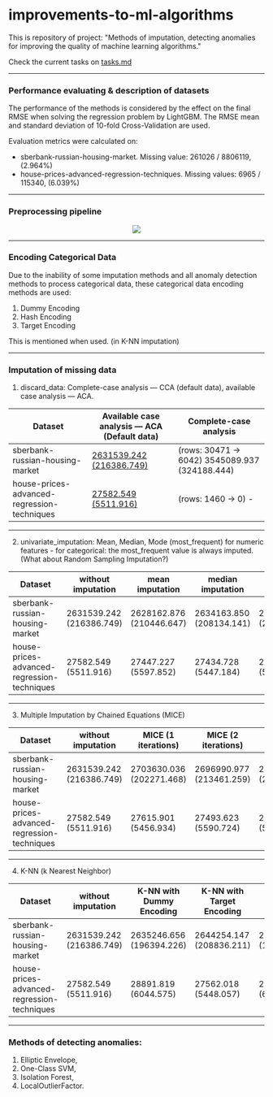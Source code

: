 # improvements-to-ml-algorithms

This is repository of project: "Methods of imputation, detecting anomalies for improving the quality of machine learning algorithms."

Check the current tasks on [tasks.md](https://github.com/georgii-nigm/Improvements-to-ML-algorithms/blob/master/tasks.md)

* * *

### Performance evaluating & description of datasets

The performance of the methods is considered by the effect on the final RMSE when solving the regression problem by LightGBM. The RMSE mean and standard deviation of 10-fold Cross-Validation are used.

Evaluation metrics were calculated on:

- sberbank-russian-housing-market. Missing value: 261026 / 8806119, (2.964%)
- house-prices-advanced-regression-techniques. Missing values: 6965 / 115340, (6.039%)

* * *

### Preprocessing pipeline
<p align="center">
  <img src="https://user-images.githubusercontent.com/48650320/136623212-9575eb61-1244-4398-8510-6e16bbbb06cc.png" />
</p>

* * *

### Encoding Categorical Data
Due to the inability of some imputation methods and all anomaly detection methods to process categorical data, these 
categorical data encoding methods are used:
1. Dummy Encoding
2. Hash Encoding
3. Target Encoding

This is mentioned when used. (in K-NN imputation)

* * *

### Imputation of missing data

1. discard_data: Complete-case analysis — CCA (default data), available case analysis — ACA.

| Dataset | Available case analysis — ACA (Default data) | Complete-case analysis |
| --- | --- | --- |
| sberbank-russian-housing-market | <ins>2631539.242 (216386.749)</ins> | (rows: 30471 -> 6042) 3545089.937 (324188.444) |
| house-prices-advanced-regression-techniques | <ins>27582.549 (5511.916)</ins> | (rows: 1460 -> 0) - |

* * *

2. univariate_imputation: Mean, Median, Mode (most_frequent) for numeric features - for categorical: the most_frequent value is always imputed. (What about Random Sampling Imputation?)

| Dataset                                     | without imputation       | mean imputation    | median imputation        | mode   imputation        |
|---------------------------------------------|--------------------------|--------------------------|--------------------------|--------------------------|
| sberbank-russian-housing-market             | 2631539.242 (216386.749) | 2628162.876 (210446.647) | 2634163.850 (208134.141) | 2631626.241 (210974.957) |
| house-prices-advanced-regression-techniques | 27582.549 (5511.916)     | 27447.227 (5597.852)     | 27434.728 (5447.184)     | 27594.386 (5419.882)     |
* * *

3. Multiple Imputation by Chained Equations (MICE)

| Dataset                                     | without imputation       | MICE  (1 iterations)     | MICE (2 iterations)      | MICE (3 iterations)      | MICE (4 iterations)      | MICE (5 iterations)      |
|---------------------------------------------|--------------------------|--------------------------|--------------------------|--------------------------|--------------------------|--------------------------|
| sberbank-russian-housing-market             | 2631539.242 (216386.749) | 2703630.036 (202271.468) | 2696990.977 (213461.259) | 2698336.675 (221695.244) | 2715312.284 (220577.961) | 2710557.522 (220654.923) |
| house-prices-advanced-regression-techniques | 27582.549 (5511.916)     | 27615.901 (5456.934)     | 27493.623 (5590.724)     | 27391.502 (5490.600)     | 27382.827 (5638.731)     | 27564.188 (5472.096)     |
* * *

4. K-NN (k Nearest Neighbor)

| Dataset                                     | without imputation       | K-NN with Dummy Encoding | K-NN with Target Encoding | K-NN with Hash Encoding  |
|---------------------------------------------|--------------------------|--------------------------|---------------------------|--------------------------|
| sberbank-russian-housing-market             | 2631539.242 (216386.749) | 2635246.656 (196394.226) | 2644254.147 (208836.211)  | 2635998.259 (199751.412) |
| house-prices-advanced-regression-techniques | 27582.549 (5511.916)     | 28891.819 (6044.575)     | 27562.018 (5448.057)      | 29576.808 (6096.318)     |
* * *


### Methods of detecting anomalies:

1.  Elliptic Envelope,
2.  One-Class SVM,
3.  Isolation Forest,
4.  LocalOutlierFactor.
